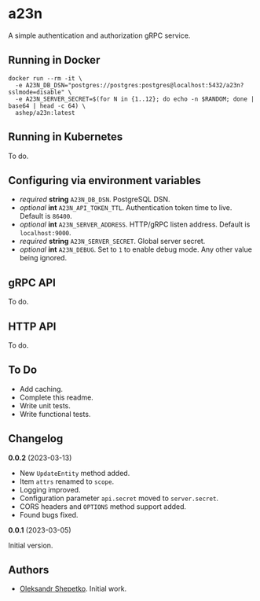 # a23n

A simple authentication and authorization gRPC service.

## Running in Docker

```shell
docker run --rm -it \
  -e A23N_DB_DSN="postgres://postgres:postgres@localhost:5432/a23n?sslmode=disable" \
  -e A23N_SERVER_SECRET=$(for N in {1..12}; do echo -n $RANDOM; done | base64 | head -c 64) \
  ashep/a23n:latest
```

## Running in Kubernetes

To do.

## Configuring via environment variables

- *required* **string** `A23N_DB_DSN`. PostgreSQL DSN.
- *optional* **int** `A23N_API_TOKEN_TTL`. Authentication token time to live. Default is `86400`.
- *optional* **int** `A23N_SERVER_ADDRESS`. HTTP/gRPC listen address. Default is `localhost:9000`.
- *required* **string** `A23N_SERVER_SECRET`. Global server secret.
- *optional* **int** `A23N_DEBUG`. Set to `1` to enable debug mode. Any other value being ignored.

## gRPC API

To do.

## HTTP API

To do.

## To Do

- Add caching.
- Complete this readme.
- Write unit tests.
- Write functional tests.

## Changelog

**0.0.2** (2023-03-13)

- New `UpdateEntity` method added.
- Item `attrs` renamed to `scope`.
- Logging improved.
- Configuration parameter `api.secret` moved to `server.secret`.
- CORS headers and `OPTIONS` method support added.
- Found bugs fixed.

**0.0.1** (2023-03-05)

Initial version.

## Authors

- [Oleksandr Shepetko](https://shepetko.com). Initial work.
